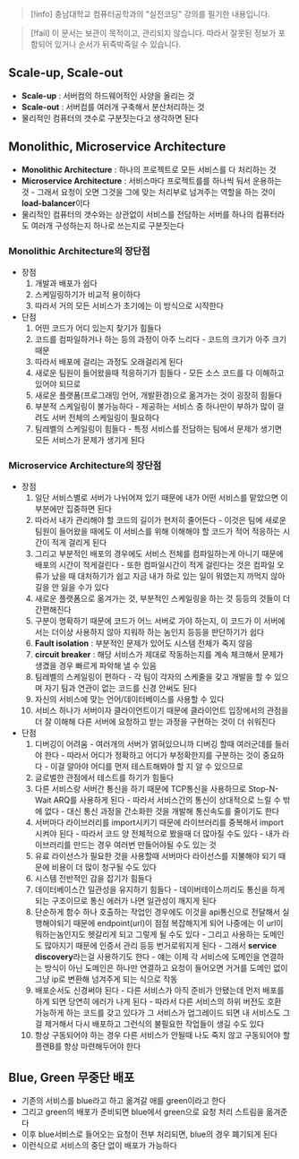 > [!info] 충남대학교 컴퓨터공학과의 "실전코딩" 강의를 필기한 내용입니다.

> [!fail] 이 문서는 보관이 목적이고, 관리되지 않습니다. 따라서 잘못된 정보가 포함되어 있거나 순서가 뒤죽박죽일 수 있습니다.

## Scale-up, Scale-out

- **Scale-up** : 서버컴의 하드웨어적인 사양을 올리는 것
- **Scale-out** : 서버컴를 여러개 구축해서 분산처리하는 것
- 물리적인 컴퓨터의 갯수로 구분짓는다고 생각하면 된다

## Monolithic, Microservice Architecture

- **Monolithic Architecture** : 하나의 프로젝트로 모든 서비스를 다 처리하는 것
- **Microservice Architecture** : 서비스마다 프로젝트를를 하나씩 둬서 운용하는 것 - 그래서 요청이 오면 그것을 그에 맞는 처리부로 넘겨주는 역할을 하는 것이 **load-balancer**이다
- 물리적인 컴퓨터의 갯수와는 상관없이 서비스를 전담하는 서버를 하나의 컴퓨터라도 여러개 구성하는지 하나로 쓰는지로 구분짓는다

### Monolithic Architecture의 장단점

- 장점
	1. 개발과 배포가 쉽다
	2. 스케일링하기가 비교적 용이하다
	3. 따라서 거의 모든 서비스가 초기에는 이 방식으로 시작한다
- 단점
	1. 어떤 코드가 어디 있는지 찾기가 힘들다
	2. 코드를 컴파일하거나 하는 등의 과정이 아주 느리다 - 코드의 크기가 아주 크기 때문
	3. 따라서 배포에 걸리는 과정도 오래걸리게 된다
	4. 새로운 팀원이 들어왔을때 적응하기가 힘들다 - 모든 소스 코드를 다 이해하고 있어야 되므로
	5. 새로운 플랫폼(프로그래밍 언어, 개발환경)으로 옮겨가는 것이 굉장히 힘들다
	6. 부분적 스케일링이 불가능하다 - 제공하는 서비스 중 하나만이 부하가 많이 걸려도 서버 전체의 스케일링이 필요하다
	7. 팀레벨의 스케일링이 힘들다 - 특정 서비스를 전담하는 팀에서 문제가 생기면 모든 서비스가 문제가 생기게 된다

### Microservice Architecture의 장단점

- 장점
	1. 일단 서비스별로 서버가 나뉘어져 있기 때문에 내가 어떤 서비스를 맡았으면 이부분에만 집중하면 된다
	2. 따라서 내가 관리해야 할 코드의 길이가 현저히 줄어든다 - 이것은 팀에 새로운 팀원이 들어왔을 때에도 이 서비스를 위해 이해해야 할 코드가 적어 적응하는 시간이 적게 걸리게 된다
	3. 그리고 부분적인 배포의 경우에도 서비스 전체를 컴파일하는게 아니기 때문에 배포의 시간이 적게걸린다 - 또한 컴파일시간이 적게 걸린다는 것은 컴파일 오류가 났을 때 대처하기가 쉽고 지금 내가 하로 있는 일이 뭐였는지 까먹지 않아 길을 안 잃을 수가 있다
	4. 새로운 플랫폼으로 옮겨가는 것, 부분적인 스케일링을 하는 것 등등의 것들이 더 간편해진다
	5. 구분이 명확하기 때문에 코드가 어느 서버로 가야 하는지, 이 코드가 이 서버에서는 더이상 사용하지 않아 지워하 하는 놈인지 등등을 판단하기가 쉽다
	6. **Fault isolation** : 부분적인 문제가 있어도 시스템 전체가 죽지 않음
	7. **circuit breaker** : 해당 서비스가 제대로 작동하는지를 계속 체크해서 문제가 생겼을 경우 빠르게 파악해 낼 수 있음
	8. 팀레벨의 스케일링이 편하다 - 각 팀이 각자의 스케줄을 갖고 개발을 할 수 있으며 자기 팀과 연관이 없는 코드를 신경 안써도 된다
	9. 자신의 서비스에 맞는 언어/데이터베이스를 사용할 수 있다
	10. 서비스 하나가 서버이자 클라이언트이기 때문에 클라이언트 입장에서의 관점을 더 잘 이해해 다른 서버에 요청하고 받는 과정을 구현하는 것이 더 쉬워진다
- 단점
	1. 디버깅이 어려움 - 여러개의 서버가 얽혀있으니까 디버깅 할때 여러군데를 들러야 한다 - 따라서 어디가 정확하고 어디가 부정확한지를 구분하는 것이 중요하다 - 이걸 알아야 어디를 먼저 테스트해봐야 할 지 알 수 있으므로
	2. 글로벌한 관점에서 테스트를 하기가 힘들다
	3. 다른 서비스랑 서버간 통신을 하기 때문에 TCP통신을 사용하므로 Stop-N-Wait ARQ를 사용하게 된다 - 따라서 서비스간의 통신이 상대적으로 느릴 수 밖에 없다 - 대신 통신 과정을 간소화한 것을 개발해 통신속도를 줄이기도 한다
	4. 서버마다 라이브러리를 import시키기 때문에 라이브러리를 중복해서 import시켜야 된다 - 따라서 코드 양 전체적으로 봤을때 더 많아질 수도 있다 - 내가 라이브러리를 만드는 경우 여러번 만들어야될 수도 있는 것
	5. 유료 라이선스가 필요한 것을 사용할때 서버마다 라이선스를 지불해야 되기 때문에 비용이 더 많이 청구될 수도 있다
	6. 시스템 전반적인 감을 잡기가 힘들다
	7. 데이터베이스간 일관성을 유지하기 힘들다 - 데이버테이스끼리도 통신을 하게 되는 구조이므로 통신 에러가 나면 일관성이 깨지게 된다
	8. 단순하게 함수 하나 호출하는 작업인 경우에도 이것을 api통신으로 전달해서 실행해야되기 때문에 endpoint(url)이 점점 복잡해지게 되어 나중에는 이 url이 뭐하는놈인지도 헷갈리게 되고 그렇게 될 수도 있다 - 그리고 사용하는 도메인도 많아지기 때문에 인증서 관리 등등 번거로워지게 된다 - 그래서 **service discovery**라는걸 사용하기도 한다 - 얘는 이제 각 서비스에 도메인을 연결하는 방식이 아닌 도메인은 하나만 연결하고 요청이 들어오면 거거를 도메인 없이 그냥 ip로 변환해 넘겨주게 되는 식으로 작동
	9. 배포순서도 신경써야 된다 - 다른 서비스가 아직 준비가 안됐는데 먼저 배포를 하게 되면 당연히 에러가 나게 된다 - 따라서 다른 서비스의 하위 버전도 호환 가능하게 하는 코드를 갖고 있다가 그 서비스가 업그레이드 되면 내 서비스도 그걸 제거해서 다시 배포하고 그런식의 불필요한 작업들이 생길 수도 있다
	10. 항상 구동되어야 하는 경우 다른 서비스가 안될때 나도 죽지 않고 구동되어야 할 플랜B를 항상 마련해두어야 한다

## Blue, Green 무중단 배포

- 기존의 서비스를 blue라고 하고 옮겨갈 애를 green이라고 한다
- 그리고 green의 배포가 준비되면 blue에서 green으로 요청 처리 스트림을 옮겨준다
- 이후 blue서비스로 들어오는 요청이 전부 처리되면, blue의 경우 폐기되게 된다
- 이런식으로 서비스의 중단 없이 배포가 가능하다